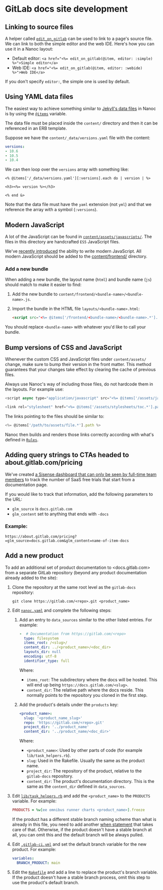 # GitLab docs site development

## Linking to source files

A helper called [`edit_on_gitlab`](/lib/helpers/edit_on_gitlab.rb) can be used
to link to a page's source file. We can link to both the simple editor and the
web IDE. Here's how you can use it in a Nanoc layout:

- Default editor:
  `<a href="<%= edit_on_gitlab(@item, editor: :simple) %>">Simple editor</a>`
- Web IDE: `<a href="<%= edit_on_gitlab(@item, editor: :webide) %>">Web IDE</a>`

If you don't specify `editor:`, the simple one is used by default.

## Using YAML data files

The easiest way to achieve something similar to
[Jekyll's data files](https://jekyllrb.com/docs/datafiles/) in Nanoc is by
using the [`@items`](https://nanoc.ws/doc/reference/variables/#items-and-layouts)
variable.

The data file must be placed inside the `content/` directory and then it can
be referenced in an ERB template.

Suppose we have the `content/_data/versions.yaml` file with the content:

```yaml
versions:
- 10.6
- 10.5
- 10.4
```

We can then loop over the `versions` array with something like:

```erb
<% @items['/_data/versions.yaml'][:versions].each do | version | %>

<h3><%= version %></h3>

<% end &>
```

Note that the data file must have the `yaml` extension (not `yml`) and that
we reference the array with a symbol (`:versions`).

## Modern JavaScript

A lot of the JavaScript can be found in [`content/assets/javascripts/`](https://gitlab.com/gitlab-org/gitlab-docs/-/tree/main/content/assets/javascripts/content/assets/javascripts).
The files in this directory are handcrafted `ES5` JavaScript files.

We've [recently introduced](https://gitlab.com/gitlab-org/gitlab-docs/merge_requests/577)
the ability to write modern JavaScript. All modern JavaScript should be added to
the [content/frontend/](https://gitlab.com/gitlab-org/gitlab-docs/-/tree/main/content/frontend) directory.

### Add a new bundle

When adding a new bundle, the layout name (`html`) and bundle name (`js`) should
match to make it easier to find:

1. Add the new bundle to `content/frontend/<bundle-name>/<bundle-name>.js`.
1. Import the bundle in the HTML file `layouts/<bundle-name>.html`:

   ```html
   <script src="<%= @items['/frontend/<bundle-name>/<bundle-name>.*'].path %>"></script>
   ```

You should replace `<bundle-name>` with whatever you'd like to call your
bundle.

## Bump versions of CSS and JavaScript

Whenever the custom CSS and JavaScript files under `content/assets/` change,
make sure to bump their version in the front matter. This method guarantees that
your changes take effect by clearing the cache of previous files.

Always use Nanoc's way of including those files, do not hardcode them in the
layouts. For example use:

```js
<script async type="application/javascript" src="<%= @items['/assets/javascripts/badges.*'].path %>"></script>

<link rel="stylesheet" href="<%= @items['/assets/stylesheets/toc.*'].path %>">
```

The links pointing to the files should be similar to:

```js
<%= @items['/path/to/assets/file.*'].path %>
```

Nanoc then builds and renders those links correctly according with what's
defined in [`Rules`](https://gitlab.com/gitlab-org/gitlab-docs/-/blob/main/Rules).

##  Adding query strings to CTAs headed to about.gitlab.com/pricing

We've created [a Sisense dashboard that can only be seen by full-time team members](https://app.periscopedata.com/app/gitlab/950797/GitLab.com-SaaS-trials---no-SAFE-data)
to track the number of SaaS free trials that start from a documentation page.

If you would like to track that information, add the following parameters to the URL:

- `glm_source` is `docs.gitlab.com`
- `glm_content` set to anything that ends with `-docs`

### Example: 

`https://about.gitlab.com/pricing?=glm_source=docs.gitlab.com&glm_content=name-of-item-docs`

## Add a new product

To add an additional set of product documentation to <docs.gitlab.com> from a separate GitLab repository (beyond any product documentation already added to the site):

1. Clone the repository at the same root level as the `gitlab-docs` repository:

   ```shell
   git clone https://gitlab.com/<repo>.git <product_name>
   ```

1. Edit [`nanoc.yaml`](../nanoc.yaml) and complete the following steps:

   1. Add an entry to `data_sources` similar to the other listed entries. For example:

      ```yaml
      -  # Documentation from https://gitlab.com/<repo>
        type: filesystem
        items_root: /<slug>/
        content_dir: ../<product_name>/<doc_dir>
        layouts_dir: null
        encoding: utf-8
        identifier_type: full
      ```

      Where:

      - `items_root`: The subdirectory where the docs will be hosted. This will end up being `https://docs.gitlab.com/<slug>`.
      - `content_dir`: The relative path where the docs reside. This normally points to the repository you cloned in the first step.

   1. Add the product's details under the `products` key:

      ```yaml
      <product_name>:
        slug: '<product_name_slug>'
        repo: 'https://gitlab.com/<repo>.git'
        project_dir: '../product_name'
        content_dir: '../product_name/<doc_dir>'
      ```

      Where:

      - `<product_name>`: Used by other parts of code (for example `lib/task_helpers.rb`).
      - `slug`: Used in the Rakefile. Usually the same as the product name.
      - `project_dir`: The repository of the product, relative to the `gitlab-docs` repository.
      - `content_dir`: The product's documentation directory. This is the same as the `content_dir` defined in `data_sources`.

1. Edit [`lib/task_helpers.rb`](../lib/task_helpers.rb) and add the `<product_name>` to the `PRODUCTS` variable. For example:

   ```ruby
   PRODUCTS = %w[ee omnibus runner charts <product_name>].freeze
   ```

   If the product has a different stable branch naming scheme than what is
   already in this file, you need to add another
   [when statement](https://gitlab.com/gitlab-org/gitlab-docs/-/blob/68814c875e322b1871d6368135af49794041ddd1/lib/task_helpers.rb#L20-44)
   that takes care of that. Otherwise, if the product doesn't have a stable
   branch at all, you can omit this and the default branch will be always pulled.

1. Edit [`.gitlab-ci.yml`](https://gitlab.com/gitlab-org/gitlab-docs/-/blob/68814c875e322b1871d6368135af49794041ddd1/.gitlab-ci.yml#L30-34) and set the default branch variable for the new product. For example:

   ```yaml
   variables:
     BRANCH_PRODUCT: main
   ```

1. Edit the [`Rakefile`](https://gitlab.com/gitlab-org/gitlab-docs/-/blob/68814c875e322b1871d6368135af49794041ddd1/Rakefile#L107-113) and add a line to replace the product's branch variable. If the product doesn't have a stable branch process, omit this step to use the product's default branch.
